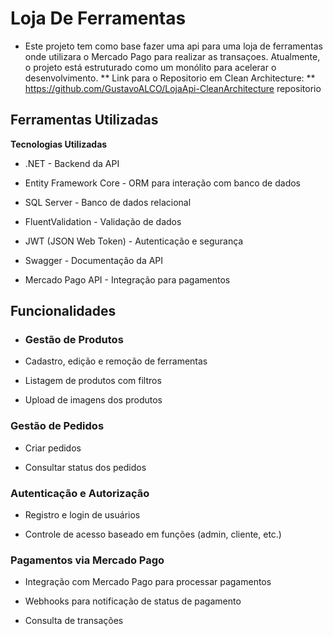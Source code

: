 # Loja De Ferramentas

- Este projeto tem como base fazer uma api para uma loja de ferramentas onde utilizara o Mercado Pago para realizar as transaçoes.
Atualmente, o projeto está estruturado como um monólito para acelerar o desenvolvimento.
** Link para o Repositorio em Clean Architecture: ** https://github.com/GustavoALCO/LojaApi-CleanArchitecture
repositorio

## Ferramentas Utilizadas

**Tecnologias Utilizadas**

- .NET - Backend da API

- Entity Framework Core - ORM para interação com banco de dados

- SQL Server - Banco de dados relacional

- FluentValidation - Validação de dados

- JWT (JSON Web Token) - Autenticação e segurança

- Swagger - Documentação da API

- Mercado Pago API - Integração para pagamentos

## Funcionalidades 

- ### Gestão de Produtos

- Cadastro, edição e remoção de ferramentas

- Listagem de produtos com filtros 

- Upload de imagens dos produtos

### Gestão de Pedidos

- Criar pedidos

- Consultar status dos pedidos


### Autenticação e Autorização

- Registro e login de usuários

- Controle de acesso baseado em funções (admin, cliente, etc.)

### Pagamentos via Mercado Pago

- Integração com Mercado Pago para processar pagamentos

- Webhooks para notificação de status de pagamento

- Consulta de transações
